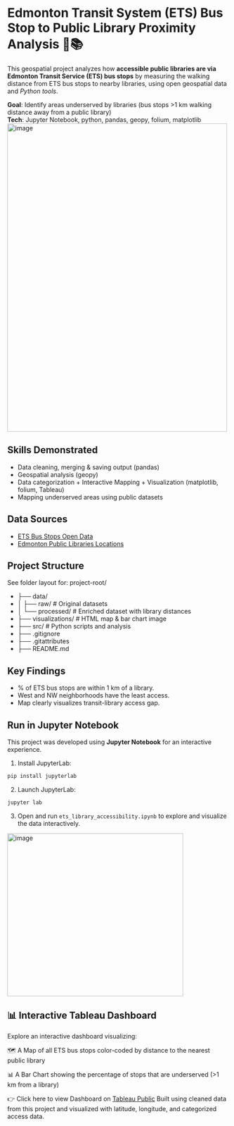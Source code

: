  # Edmonton Transit System (ETS) Bus Stop to Public Library Proximity Analysis 🚌📚

This geospatial project analyzes how **accessible public libraries are via Edmonton Transit Service (ETS) bus stops** by measuring the walking distance from ETS bus stops to nearby libraries, using open geospatial data and *Python tools*.

**Goal**: Identify areas underserved by libraries (bus stops >1 km walking distance away from a public library)  
**Tech**: Jupyter Notebook, python, pandas, geopy, folium, matplotlib  
<img width="500" height="700" alt="image" src="https://github.com/user-attachments/assets/7fe11d5e-1e3d-43ed-98aa-c6f396511f8b" />

## Skills Demonstrated
- Data cleaning, merging & saving output (pandas)
- Geospatial analysis (geopy)
- Data categorization + Interactive Mapping + Visualization (matplotlib, folium, Tableau)
- Mapping underserved areas using public datasets

 ## Data Sources
- [ETS Bus Stops Open Data](https://data.edmonton.ca/)
- [Edmonton Public Libraries Locations](https://data.edmonton.ca/)

## Project Structure
See folder layout for:
project-root/
 - ├── data/
 - │ ├── raw/ # Original datasets
 - │ └── processed/ # Enriched dataset with library distances
 - ├── visualizations/ # HTML map & bar chart image
 - ├── src/ # Python scripts and analysis
 - ├── .gitignore
 - ├── .gitattributes
 - ├── README.md

## Key Findings

- % of ETS bus stops are within 1 km of a library.
- West and NW neighborhoods have the least access.
- Map clearly visualizes transit-library access gap.

## Run in Jupyter Notebook

This project was developed using **Jupyter Notebook** for an interactive experience.

1. Install JupyterLab:
```bash
pip install jupyterlab
```

2. Launch JupyterLab:
```bash
jupyter lab
```

3. Open and run `ets_library_accessibility.ipynb` to explore and visualize the data interactively.
<img width="400" height="370" alt="image" src="https://github.com/user-attachments/assets/0ee3259d-bf9b-49dd-8b2a-75df18668848" />


## 📊 Interactive Tableau Dashboard

Explore an interactive dashboard visualizing:

🗺️ A Map of all ETS bus stops color-coded by distance to the nearest public library

📊 A Bar Chart showing the percentage of stops that are underserved (>1 km from a library)

👉 Click here to view Dashboard on [Tableau Public](https://public.tableau.com/views/ets-bus-stop-library-proximity/Dashboard1?:language=en-US&publish=yes&:sid=&:redirect=auth&:display_count=n&:origin=viz_share_link)
Built using cleaned data from this project and visualized with latitude, longitude, and categorized access data. 
